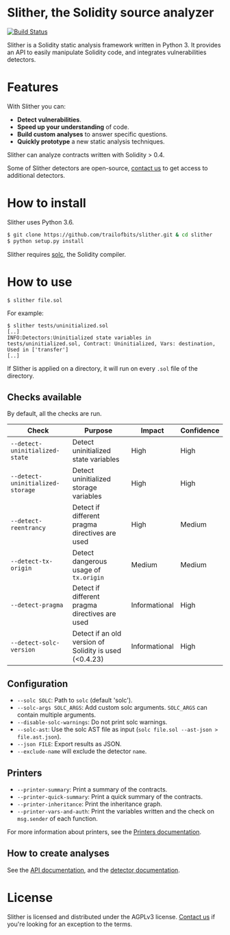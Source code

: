 # Slither, the Solidity source analyzer
[![Build Status](https://travis-ci.com/trailofbits/slither.svg?token=JEF97dFy1QsDCfQ2Wusd&branch=master)](https://travis-ci.com/trailofbits/slither)

Slither is a Solidity static analysis framework written in Python 3. It provides an API to easily manipulate Solidity code, and integrates vulnerabilities detectors.

# Features
With Slither you can:
- **Detect vulnerabilities**.
- **Speed up your understanding** of code.
- **Build custom analyses** to answer specific questions.
- **Quickly prototype** a new static analysis techniques.

Slither can analyze contracts written with Solidity > 0.4.

Some of Slither detectors are open-source, [contact us](https://www.trailofbits.com/contact/) to get access to additional detectors.

# How to install

Slither uses Python 3.6.
<!--- 
## Using Pip

```
$ pip install slither-analyzer
```

or
-->

```bash
$ git clone https://github.com/trailofbits/slither.git & cd slither
$ python setup.py install 
```

Slither requires [solc](https://github.com/ethereum/solidity/), the Solidity compiler.

# How to use

``` 
$ slither file.sol
``` 

For example:

``` 
$ slither tests/uninitialized.sol
[..]
INFO:Detectors:Uninitialized state variables in tests/uninitialized.sol, Contract: Uninitialized, Vars: destination, Used in ['transfer']
[..]
``` 

If Slither is applied on a directory, it will run on every `.sol` file of the directory.

## Checks available

By default, all the checks are run.

Check | Purpose | Impact | Confidence
--- | --- | --- | ---
`--detect-uninitialized-state`| Detect uninitialized state variables | High | High
`--detect-uninitialized-storage`| Detect uninitialized storage variables | High | High
`--detect-reentrancy`| Detect if different pragma directives are used | High | Medium
`--detect-tx-origin`| Detect dangerous usage of `tx.origin` | Medium | Medium
`--detect-pragma`| Detect if different pragma directives are used | Informational | High
`--detect-solc-version`| Detect if an old version of Solidity is used (<0.4.23) | Informational | High

##  Configuration
* `--solc SOLC`: Path to `solc` (default 'solc').
* `--solc-args SOLC_ARGS`: Add custom solc arguments. `SOLC_ARGS` can contain multiple arguments.
* `--disable-solc-warnings`: Do not print solc warnings.
* `--solc-ast`: Use the solc AST file as input (`solc file.sol --ast-json > file.ast.json`).
* `--json FILE`: Export results as JSON.
* `--exclude-name` will exclude the detector `name`.

## Printers
* `--printer-summary`: Print a summary of the contracts.
* `--printer-quick-summary`: Print a quick summary of the contracts.
* `--printer-inheritance`: Print the inheritance graph.
* `--printer-vars-and-auth`: Print the variables written and the check on `msg.sender` of each function.

For more information about printers, see the [Printers documentation](https://github.com/trailofbits/slither/wiki/Printer-documentation).

## How to create analyses

See the [API documentation](https://github.com/trailofbits/slither/wiki/API-examples), and the [detector documentation](https://github.com/trailofbits/slither/wiki/Adding-a-new-detector).


# License

Slither is licensed and distributed under the AGPLv3 license. [Contact us](mailto:opensource@trailofbits.com) if you're looking for an exception to the terms.
